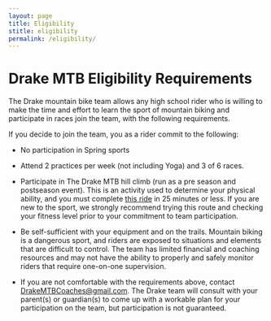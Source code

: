 ```yaml
---
layout: page
title: Eligibility
stitle: eligibility
permalink: /eligibility/
---
```


# Drake MTB Eligibility Requirements

The Drake mountain bike team allows any high school rider who is willing to make the time and effort to learn the sport of mountain biking and participate in races join the team, with the following requirements.

If you decide to join the team, you as a rider commit to the following:

* No participation in Spring sports

 * Attend 2 practices per week (not including Yoga) and 3 of 6 races.

 * Participate in The Drake MTB hill climb (run as a pre season and postseason event).  This is an activity used to determine your physical ability, and you must complete [this ride](https://www.strava.com/routes/4969427) in 25 minutes or less.  If you are new to the sport, we strongly recommend trying this route and checking your fitness level prior to your commitment to team participation.

 * Be self-sufficient with your equipment and on the trails.  Mountain biking is a dangerous sport, and riders are exposed to situations and elements that are difficult to control.  The team has limited financial and coaching resources and may not have the ability to properly and safely monitor riders that require one-on-one supervision.

 * If you are not comfortable with the requirements above, contact <DrakeMTBCoaches@gmail.com>.  The Drake team will consult with your parent(s) or guardian(s) to come up with a workable plan for your participation on the team, but participation is not guaranteed.
